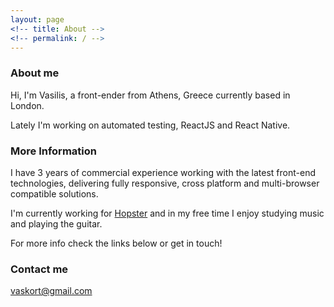 ```yaml
---
layout: page
<!-- title: About -->
<!-- permalink: / -->
---
```

### About me

Hi, I'm Vasilis, a front-ender from Athens, Greece currently based in London.  

Lately I'm working on automated testing, ReactJS and React Native.

### More Information

I have 3 years of commercial experience working with the latest front-end technologies, delivering fully responsive, cross platform and multi-browser compatible solutions.

I'm currently working for [Hopster](http://hopster.tv/) and in my free time I enjoy studying music and playing the guitar.

For more info check the links below or get in touch!


### Contact me

[vaskort@gmail.com](mailto:vaskort@gmail.com)

